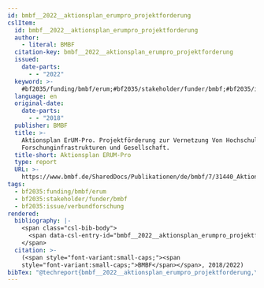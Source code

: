 ```yaml
---
id: bmbf__2022__aktionsplan_erumpro_projektforderung
cslItem:
  id: bmbf__2022__aktionsplan_erumpro_projektforderung
  author:
    - literal: BMBF
  citation-key: bmbf__2022__aktionsplan_erumpro_projektforderung
  issued:
    date-parts:
      - - "2022"
  keyword: >-
    #bf2035/funding/bmbf/erum;#bf2035/stakeholder/funder/bmbf;#bf2035/issue/verbundforschung
  language: en
  original-date:
    date-parts:
      - - "2018"
  publisher: BMBF
  title: >-
    Aktionsplan ErUM-Pro. Projektförderung zur Vernetzung Von Hochschulen,
    Forschunginfrastrukturen und Gesellschaft.
  title-short: Aktionsplan ERUM-Pro
  type: report
  URL: >-
    https://www.bmbf.de/SharedDocs/Publikationen/de/bmbf/7/31440_Aktionsplan_ErUM-Pro.pdf;jsessionid=FBE748A3794008BE93F3A34CBBE24EE9.live472?__blob=publicationFile&v=10
tags:
  - bf2035:funding/bmbf/erum
  - bf2035:stakeholder/funder/bmbf
  - bf2035:issue/verbundforschung
rendered:
  bibliography: |-
    <span class="csl-bib-body">
      <span data-csl-entry-id="bmbf__2022__aktionsplan_erumpro_projektforderung" class="csl-entry"><span class='author-bib'>BMBF</span>. <span class='date-bib'>(2022)</span>. <span class='title'><i><b><span style="font-style:normal;">Aktionsplan ErUM-Pro. Projektförderung zur Vernetzung Von Hochschulen, Forschunginfrastrukturen und Gesellschaft.</span></b></i></span>. BMBF. <span class='URL'><a href='https://www.bmbf.de/SharedDocs/Publikationen/de/bmbf/7/31440_Aktionsplan_ErUM-Pro.pdf;jsessionid=FBE748A3794008BE93F3A34CBBE24EE9.live472?__blob=publicationFile&#38;v=10'>LINK</a></span> (Original work published 2018)</span>
    </span>
  citation: >-
    (<span style="font-variant:small-caps;"><span
    style="font-variant:small-caps;">BMBF</span></span>, 2018/2022)
bibTex: "@techreport{bmbf__2022__aktionsplan_erumpro_projektforderung,\n\tauthor = {{BMBF}},\n\tyear = {2022},\n\tinstitution = {BMBF},\n\ttitle = {Aktionsplan {ErUM}-{Pro}. {Projektf}{\\\" o}rderung zur {Vernetzung} {Von} {Hochschulen}, {Forschunginfrastrukturen} und {Gesellschaft}.},\n\turl = {https://www.bmbf.de/SharedDocs/Publikationen/de/bmbf/7/31440_Aktionsplan_ErUM-Pro.pdf;jsessionid=FBE748A3794008BE93F3A34CBBE24EE9.live472?__blob=publicationFile&v=10},\n}\n\n"
---
```

